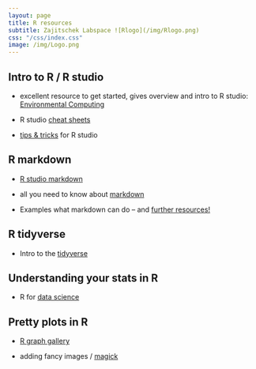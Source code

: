 ```yaml
---
layout: page
title: R resources
subtitle: Zajitschek Labspace ![Rlogo](/img/Rlogo.png)
css: "/css/index.css"
image: /img/Logo.png
---
```



## Intro to R / R studio

- excellent resource to get started, gives overview and intro to R studio:
[Environmental Computing](http://environmentalcomputing.net/)
    
- R studio [cheat sheets](https://www.rstudio.com/resources/cheatsheets/)    

- [tips & tricks](https://appsilon.com/r-studio-shortcuts-and-tips/?nabe=4825491004194816:1) for R studio  

## R markdown

- [R studio markdown](https://rmarkdown.rstudio.com/)

- all you need to know about [markdown](https://bookdown.org/yihui/rmarkdown/)

- Examples what markdown can do – and [further resources!](https://rmarkdown.rstudio.com/gallery.html)

## R tidyverse

- Intro to the [tidyverse](https://datacarpentry.org/R-ecology-lesson/03-dplyr.html) 
   

## Understanding your stats in R

- R for [data science](https://r4ds.had.co.nz/)   


## Pretty plots in R

- [R graph gallery](http://r-graph-gallery.com/)

- adding fancy images / [magick](https://cran.r-project.org/web/packages/magick/vignettes/intro.html)

